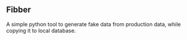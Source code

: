 ## Fibber

A simple python tool to generate fake data from production data, while copying it to local database.